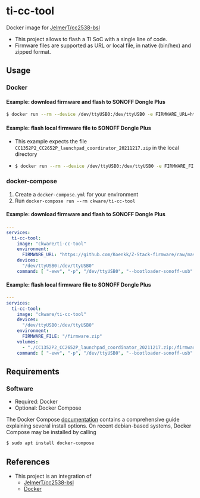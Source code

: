 # ti-cc-tool
Docker image for [JelmerT/cc2538-bsl](https://github.com/JelmerT/cc2538-bsl)

* This project allows to flash a TI SoC with a single line of code.
* Firmware files are supported as URL or local file, in native (bin/hex) and zipped format.

## Usage
### Docker
#### Example: download firmware and flash to SONOFF Dongle Plus
```sh
$ docker run --rm --device /dev/ttyUSB0:/dev/ttyUSB0 -e FIRMWARE_URL=https://github.com/Koenkk/Z-Stack-firmware/raw/master/coordinator/Z-Stack_3.x.0/bin/CC1352P2_CC2652P_launchpad_coordinator_20211217.zip ckware/ti-cc-tool -ewv -p /dev/ttyUSB0 --bootloader-sonoff-usb
```

#### Example: flash local firmware file to SONOFF Dongle Plus
* This example expects the file `CC1352P2_CC2652P_launchpad_coordinator_20211217.zip` in the local directory
* ```sh
  $ docker run --rm --device /dev/ttyUSB0:/dev/ttyUSB0 -e FIRMWARE_FILE=CC1352P2_CC2652P_launchpad_coordinator_20211217.zip ckware/ti-cc-tool -ewv -p /dev/ttyUSB0 --bootloader-sonoff-usb
  ```

### docker-compose
1. Create a `docker-compose.yml` for your environment
1. Run `docker-compose run --rm ckware/ti-cc-tool`

#### Example: download firmware and flash to SONOFF Dongle Plus
```yaml
---
services:
  ti-cc-tool:
    image: "ckware/ti-cc-tool"
    environment:
      FIRMWARE_URL: "https://github.com/Koenkk/Z-Stack-firmware/raw/master/coordinator/Z-Stack_3.x.0/bin/CC1352P2_CC2652P_launchpad_coordinator_20211217.zip"
    devices:
      "/dev/ttyUSB0:/dev/ttyUSB0"
    command: [ "-ewv", "-p", "/dev/ttyUSB0", "--bootloader-sonoff-usb" ]
```

#### Example: flash local firmware file to SONOFF Dongle Plus
```yaml
---
services:
  ti-cc-tool:
    image: "ckware/ti-cc-tool"
    devices:
      "/dev/ttyUSB0:/dev/ttyUSB0"
    environment:
      FIRMWARE_FILE: "/firmware.zip"
    volumes:
      - "./CC1352P2_CC2652P_launchpad_coordinator_20211217.zip:/firmware.zip"
    command: [ "-ewv", "-p", "/dev/ttyUSB0", "--bootloader-sonoff-usb" ]

```

## Requirements
### Software
* Required: Docker
* Optional: Docker Compose

The Docker Compose [documentation](https://docs.docker.com/compose/install/)
contains a comprehensive guide explaining several install options. On recent debian-based systems, Docker Compose may be installed by calling
  ```sh
  $ sudo apt install docker-compose
  ```

## References
* This project is an integration of
  * [JelmerT/cc2538-bsl](https://github.com/JelmerT/cc2538-bsl)
  * [Docker](https://www.docker.com)
